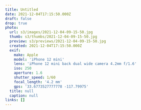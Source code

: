 ```yaml
---
title: Untitled
date: 2021-12-04T17:15:50.000Z
draft: false
drop: true
photo:
  url: s3/images/2021-12-04-09-15-50.jpg
  thumb: s3/thumbs/2021-12-04-09-15-50.jpg
  preview: s3/previews/2021-12-04-09-15-50.jpg
  created: 2021-12-04T17:15:50.000Z
  exif:
    make: Apple
    model: 'iPhone 12 mini'
    lens: 'iPhone 12 mini back dual wide camera 4.2mm f/1.6'
    iso: 250
    aperture: 1.6
    shutter_speed: 1/60
    focal_length: '4.2 mm'
    gps: '33.6773527777778 -117.79975'
  title: null
  caption: null
links: []
---
```

